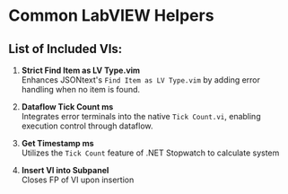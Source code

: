 # Common LabVIEW Helpers

## List of Included VIs:
1. **Strict Find Item as LV Type.vim**  
   Enhances JSONtext's `Find Item as LV Type.vim` by adding error handling when no item is found.

2. **Dataflow Tick Count ms**  
   Integrates error terminals into the native `Tick Count.vi`, enabling execution control through dataflow.

3. **Get Timestamp ms**  
   Utilizes the `Tick Count` feature of .NET Stopwatch to calculate system 

3. **Insert VI into Subpanel**  
   Closes FP of VI upon insertion